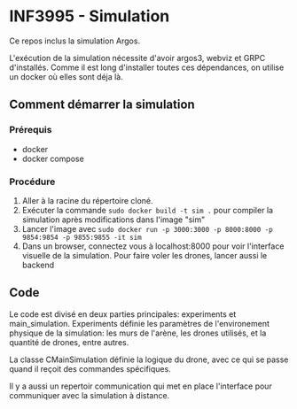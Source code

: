 # INF3995 - Simulation

Ce repos inclus la simulation Argos.

L'exécution de la simulation nécessite d'avoir argos3, webviz et GRPC d'installés. Comme il est long d'installer toutes ces dépendances, on utilise un docker où elles sont déja là.

## Comment démarrer la simulation

### Prérequis
- docker 
- docker compose

### Procédure
1. Aller à la racine du répertoire cloné.
2. Exécuter la commande ``sudo docker build -t sim .`` pour compiler la simulation après modifications dans l'image "sim"
3. Lancer l'image avec ``sudo docker run -p 3000:3000 -p 8000:8000 -p 9854:9854 -p 9855:9855 -it sim``
4. Dans un browser, connectez vous à localhost:8000 pour voir l'interface visuelle de la simulation. Pour faire voler les drones, lancer aussi le backend

## Code

Le code est divisé en deux parties principales: experiments et main_simulation. Experiments définie les paramètres de l'environement physique de la simulation: les murs de l'arène, les drones utilisés, et la quantité de drones, entre autres. 

La classe CMainSimulation définie la logique du drone, avec ce qui se passe quand il reçoit des commandes spécifiques. 

Il y a aussi un repertoir communication qui met en place l'interface pour communiquer avec la simulation à distance. 